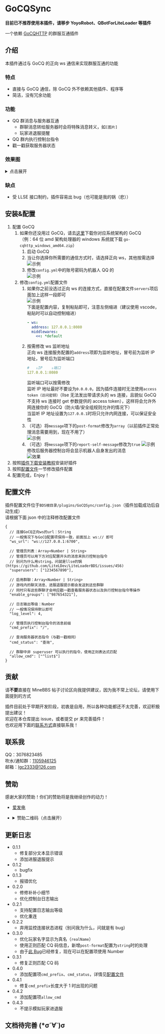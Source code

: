 <!-- markdownlint-disable MD031 MD033 MD036 -->

# GoCQSync

**目前已不推荐使用本插件，请移步 YoyoRobot、QBotForLiteLoader 等插件**

一个依赖 [GoCQHTTP](https://github.com/Mrs4s/go-cqhttp) 的群服互通插件

## 介绍

本插件通过与 GoCQ 的正向 ws 通信来实现群服互通的功能

### 特点

- 直接与 GoCQ 通信，除 GoCQ 外不依赖其他插件、程序等
- 简洁，没有冗余功能

### 功能

- QQ 群消息与服务器互通
  - 群聊消息转给服务器时会将特殊消息转义，如`[图片]`
  - 玩家进退服提醒
- QQ 群内执行控制台指令
- 戳一戳获取服务器状态

### 效果图

<details>
  <summary>点击展开</summary>

![群聊](readme/4b58ead66f2bfb75.png)
![服务器内](readme/-e0426ee8a4b2559.jpg)

</details>

### 缺点

- 受 LLSE 接口制约，插件容易出 bug（也可能是我的锅（悲））

## 安装&配置

1. 配置 GoCQ
   1. 如果你还没用过 GoCQ，请去[这里](https://github.com/Mrs4s/go-cqhttp/releases)下载你对应系统架构的 GoCQ  
      （例：64 位 amd 架构处理器的 windows 系统就下载 `go-cqhttp_windows_amd64.zip`）
      1. 启动 GoCQ
      2. 当让你选择你所需要的通信方式时，请选择正向 ws，其他按需选择  
         ![示例](readme/112.png)
      3. 修改`config.yml`中的账号密码为机器人 QQ 的  
         ![示例](readme/113.png)
   2. 修改`config.yml`配置文件
      1. 如果你之前没选过正向 ws 的连接方式，直接在配置文件`servers`项后面加上这样一段即可  
         ![示例](readme/121.png)  
         下面是配置内容，复制粘贴即可，注意左侧缩进（建议使用 vscode，粘贴时可以自动控制缩进）
         ```yml
         - ws:
           address: 127.0.0.1:8080
           middlewares:
             <<: *default
         ```
      2. 按需修改 ws 监听地址  
         正向 ws 连接服务配置的`address`项即为监听地址，冒号前为监听 IP 地址，冒号后为监听端口
         ```yml
         #   ↓IP    ↓端口
         127.0.0.1:8080
         ```
         监听端口可以按需修改  
         监听 IP 地址最好不要设为`0.0.0.0`，因为插件连接时无法使用`access token（访问密钥）`（llse 无法发出带请求头的 ws 连接，且貌似 GoCQ 不支持 ws 连接时 get 参数提供的 access token），这样将会允许外网连接你的 GoCQ（防火墙/安全组规则允许的情况下）  
         当监听 IP 地址设置为`127.0.0.1`时将只允许内网连接，可以保证安全性
      3. （可选）将`message`项下的`post-format`修改为`array`（以前插件正常处理消息需要用到，现在不用了）  
         ![示例](readme/123.png)
      4. （可选）将`message`项下的`report-self-message`修改为`true`
         ![示例](readme/124.png)  
         修改后服务器控制台将会显示机器人自身发出的消息  
         ![效果](readme/1242.png)
2. 按照[插件下载安装教程](/tutorial.md)安装好插件
3. 按照[配置文件](#配置文件)一节修改插件配置
4. 配置完成，Enjoy！

## 配置文件

插件配置文件位于`BDS根目录/plugins/GoCQSync/config.json`（插件加载成功后自动生成）  
请根据下面 json 中的注释修改配置文件

```jsonc
{
  // 连接GoCQ正向ws的url：String
  // 一般情况下与GoCQ配置项保持一致，前面加上 ws:// 即可
  "ws_url": "ws://127.0.0.1:6700",

  // 管理员列表：Array<Number | String>
  // 管理员可以用下方对应配置开头的消息来执行控制台指令
  // 别问为什么用string，问就是llse的锅 (https://github.com/LiteLDev/LiteLoaderBDS/issues/456)
  "superusers": ["1234567890"],

  // 启用群聊：Array<Number | String>
  // 游戏内的聊天消息、进服退服提示都会发送到这些群聊
  // 同时只有这些群聊才会响应戳一戳查看服务器状态以及执行控制台指令等操作
  "enable_groups": ["987654321"],

  // 日志输出等级：Number
  // 一般情况保持默认即可
  "log_level": 4,

  // 管理员执行控制台指令的消息前缀
  "cmd_prefix": "/",

  // 查询服务器状态指令（与戳一戳相同）
  "cmd_status": "查询",

  // 群聊中非 superuser 可以执行的指令，使用正则表达式匹配
  "allow_cmd": ["^list$"]
}
```

## 贡献

请**不要**直接在 MineBBS 帖子讨论区向我提供建议，因为我不常上论坛，请使用下面提到的方式

插件目前处于早期开发阶段，初衷是自用，所以各种功能都还不太完善，欢迎积极提出建议！  
欢迎在本仓库提出 issue，或者提交 pr 来完善插件！  
也欢迎用下面的[联系方式](#联系我)直接联系我！

## 联系我

QQ：3076823485  
吹水/通知群：[1105946125](https://jq.qq.com/?_wv=1027&k=Z3n1MpEp)  
邮箱：<lgc2333@126.com>

## 赞助

感谢大家的赞助！你们的赞助将是我继续创作的动力！

- [爱发电](https://afdian.net/@lgc2333)
- <details>
    <summary>赞助二维码（点击展开）</summary>

  ![讨饭](https://raw.githubusercontents.com/lgc2333/ShigureBotMenu/master/src/imgs/sponsor.png)

  </details>

## 更新日志

- 0.1.1
  - 修复部分文本显示错误
  - 添加进服退服提示
- 0.1.2
  - bugfix
- 0.1.3
  - 报错优化
- 0.2.0
  - 修修补补小细节
  - 优化控制台日志输出
- 0.2.1
  - 支持配置日志输出等级
  - 优化重连
- 0.2.2
  - 弃用监控连接状态进程（别问我为什么，问就是有 bug）
- 0.3.0
  - 优化玩家名字显示为真名（`realName`）
  - 使用正则匹配 CQ 码信息，新增`post-format`配置为`string`时的处理
  - 由于[此 Bug](https://github.com/LiteLDev/LiteLoaderBDS/issues/456)已经修复，现在可以在配置项使用 Number
- 0.3.1
  - 修复正则匹配 CQ 码
- 0.4.0
  - 添加配置项`cmd_prefix`、`cmd_status`，详情见[配置文件](#配置文件)
- 0.4.1
  - 修复`cmd_prefix`长度大于 1 时出现的问题
- 0.4.2
  - 添加配置项`allow_cmd`
- 0.4.3
  - 不提示模拟玩家进退服

## 文档待完善 (\*σ´∀`)σ
